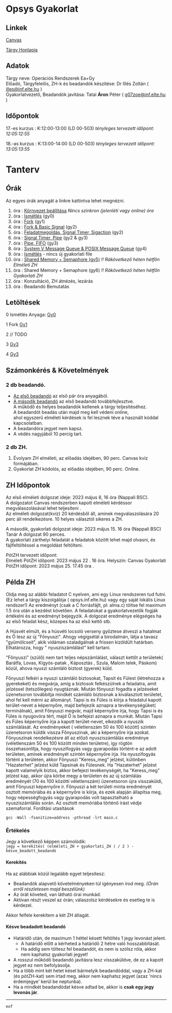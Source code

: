 # Opsys Gyakorlat

## Linkek

[Canvas](https://canvas.elte.hu/courses/35103)

[Tárgy Honlapja](https://opsys.inf.elte.hu/)

## Adatok

Tárgy neve: Operációs Rendszerek Ea+Gy  
Előadó, Tárgyfelelős, ZH-k és beadandók készítése: Dr Illés Zoltán ( illes@inf.elte.hu ) \
Gyakorlatvezető, Beadandók javítása: Tatai __Áron__ Péter ( g07zoe@inf.elte.hu )

## Időpontok

17.-es kurzus : K:12:00-13:00 (LD 00-503)  _tényleges tervezett időpont: 12:05:12:55_

18.-as kurzus : K:13:00-14:00 (LD 00-503)  _tényleges tervezett időpont: 13:05:13:55_

# Tanterv

## Órák

Az egyes órák anyagát a linkre kattintva lehet megnézni.

1. óra : [Környezet beállítása](prep.md) _Nincs szinkron (jelenléti vagy online) óra_
2. óra : [Ismétlés](gy0.md) (gy0)
3. óra : [Fork](gy1.md) (gy1)
4. óra : [Fork & Basic Signal](gy2.md) (gy2)
5. óra : [Feladatmegoldás, Signal Timer, Sigaction](gy3.md) (gy2)
6. óra : [Signal Timer, Pipe](gy4.md) (gy2 & gy3)
7. óra : [Pipe, FIFO](gy5.md) (gy3)
8. óra : [System V Message Queue & POSIX Message Queue](gy6.md) (gy4)
9. óra : [Ismétlés](gy7.md) - nincs új gyakorlati file
10. óra : [Shared Memory + Semaphore (gy5)](gy8.md) _!! Rákövetkező héten hétfőn Elméleti ZH_
11. óra : Shared Memory + Semaphore (gy6) _!! Rákövetkező héten hétfőn Gyakorlati ZH_
12. óra : Konzultáció, ZH átnézés, lezárás
13. óra : Beadandó Bemutatás

## Letöltések

0 Ismétlés
Anyaga: [Gy0](https://github.com/rontap/elteik-web/raw/main/teaching/opsys/materials/gy0-revision/gy0-opsys.zip)

1 Fork [Gy1](https://github.com/rontap/elteik-web/raw/main/teaching/opsys/materials/gy1/gy1-opsys.zip)

2 // TODO

3 [Gy3](https://github.com/rontap/elteik-web/raw/main/teaching/opsys/materials/gy3/gy03.zip)

4 [Gy3](https://github.com/rontap/elteik-web/raw/main/teaching/opsys/materials/gy4/gy04.zip)

## Számonkérés & Követelmények

### 2 db beadandó.

- [Az első beadandó](bead.md) az első pár óra anyagából.
- [A második beadandó](bead.md)  az első beadandó továbbfejlesztve.   
  A működő és helyes beadandók kellenek a tárgy teljesítéséhez.  
  A beadandót beadás után majd meg kell védeni online,  
  ahol egyszerű elméleti kérdések is fel lesznek téve a
  használt kóddal kapcsolatban.
- A beadandóra jegyet nem kapsz.
- A védés nagyjából 10 percig tart.

### 2 db ZH.

1. Évolyam ZH elméleti, az előadás idejében, 90 perc. Canvas kvíz formájában.
2. Gyakorlat ZH kódolós, az előadás idejében, 90 perc. Online.

## ZH Időpontok

Az első elméleti dolgozat ideje: 2023 május 8, 16 óra (Nappali BSC).   
A dolgozatot Canvas rendszerben kapott elméleti kérdéssor megválaszolásával lehet teljesíteni .  
Az elméleti dolgozat(kvíz) 20 kérdésből áll, aminek megválaszolására 20 perc áll rendelkezésre.
10 helyes választól sikeres a ZH.

A második, gyakorlati dolgozat ideje: 2023 május 15. 16 óra (Nappali BSC)
Tanár
A dolgozat 90 perces.  
A gyakorlati zárthelyi feladatát a feladatok között lehet majd olvasni, és fájlfeltöltéssel a megoldást feltölteni.

PótZH tervezett időpont:  
Elméleti PótZH időpont: 2023 május 22 . 16 óra. Helyszín: Canvas
Gyakorlati PótZH időpont: 2023 május 25. 17.45 óra .

## Példa ZH

Oldja meg az alábbi feladatot C nyelven, ami egy Linux rendszeren tud futni. (Ez lehet a tárgy kiszolgálója (
opsys.inf.elte.hu) vagy egy saját lokális Linux rendszer!) Az eredményt (csak a C forrásfájlt, pl: alma.c) töltse fel
maximum 1.5 óra után a kezdést követően. A feladatokat a gyakorlatvezetők fogják értékelni és az eredményt bejegyzik. A
dolgozat eredménye elégséges ha az első feladat kész, közepes ha az első kettő stb.

A Húsvét elmúlt, és a húsvéti locsoló verseny győztese átveszi a hatalmat és Ő lesz az új "Főnyuszi". Ahogy végigsétál a
birodalmán, látja a tavasz "gyümölcseit", akik vidáman szaladgálnak a frissen kizöldült határban. Elhatározza, hogy "
nyusziszámlálást" kell tartani.

"Főnyuszi" (szülő) nem tart teljes népszámlálást, választ kettőt a területek( Barátfa, Lovas, Kígyós-patak , Káposztás ,
Szula, Malom telek, Páskom) közül, ahova nyuszi számláló biztost (gyerek) küld.

Főnyuszi felkéri a nyuszi számláló biztosokat, Tapsit és Fülest (létrehozza a gyerekeket) és megvárja, amíg a biztosok
felkészülnek a feladatra, amit jelzéssel (tetszőleges) nyugtáznak. Miután főnyuszi fogadta a jelzéseket üzenetsoron
továbbítja mindkét számláló biztosnak a kiválasztott területet, ahol fel kell mérni az állományt. Tapsi is és Füles is
kiírja a feladatul kapott terület-nevet a képernyőre, majd befejezik aznapra a tevékenységüket( terminálnak), amit
Főnyuszi megvár, majd képernyőre írja, hogy Tapsi is és Füles is nyugovóra tért, majd Ő is befejezi aznapra a munkát.
Miután Tapsi és Füles képernyőre írja a kapott terület-nevet, elkezdik a nyuszik számlálását. Az eredményeket (
véletlenszám 50 és 100 között) szintén üzenetsoron küldik vissza Főnyuszinak, aki a képernyőre írja azokat. Főnyuszinak
rendelkezésre áll az előző nyusziszámlálás eredménye (véletlenszám 50 és 100 között minden területre), így rögtön
összehasonlítja, hogy nyuszifogyás vagy gyarapodás történt-e az adott területen, aminek eredményét szintén képernyőre
írja.
Ha nyuszifogyás történt a területen, akkor Főnyuszi "Keress_meg" jelzést, különben "Hazaterhet" jelzést küld Tapsinak és
Fülesnek. Ha "Hazaterhet" jelzést kapott valamelyik biztos, akkor befejezi tevékenységét, ha "Keress_meg" jelzést kap,
akkor újra körbe megy a területen és az új számlálás eredményét (70 és 100 közötti véletlenszám) üzenetsoron újra
visszaküldi, amit Főnyuszi képernyőre ír.
Főnyuszi a két területi minta eredményét osztott memóriába és a képernyőre is kiírja, és ezek alapján állapítsa meg,
hogy népességfogyás vagy gyarapodás volt tapasztalható a nyusziszámlálás során. Az osztott memóriába történő írást védje
szemaforral.
Fordítási utasítások

```shell
gcc -Wall -fsanitize=address -pthread -lrt main.c 
```

### Értékelés

Jegy a következő képpen számolódik:  
`jegy = kerekítés( (elméleti_ZH + gyakorlati_ZH ) / 2 ) - késve_beadott_beadandó`

#### Kerekítés

Ha az alábbiak közül legalább egyet teljesítesz:

- Beadandók alapvető követelményeken túl igényesen írod meg. _(Órán erről részletesen majd beszélünk)_
- Az órát követed, van látható órai munkád.
- Aktívan részt veszel az órán; válaszolsz kérdésekre és esetleg te is kérdezel.

Akkor felfele kerekítem a két ZH átlagát.

#### Késve beadadott beadandó

- Határidő után, de maximum 1 héttel késett feltöltés 1 jegy levonást jelent.
    - A határidő előtt a kérheted a határidő 2 hétre való hosszabbítását.
    - Ha addig sem töltesz fel beadandót, és nem is szólsz róla, akkor nem kaphatsz gyakorlati jegyet!
- A rosszul működő beadandó javításra lesz visszaküldve, de ez a kapott jegyet ez nem
  befolyásolja.
- Ha a több mint két hetet késel bármelyik beadandóddal, vagy a ZH-kat (és pótZH-kat) sem írtad meg, akkor nem
  kaphatsz jegyet (azaz 'nincs érdemjegye' kerül be neptunba).
- Ha a mindkét beadandódat késve adtad be, akkor is **csak egy jegy levonás jár**.

---
`eof`
